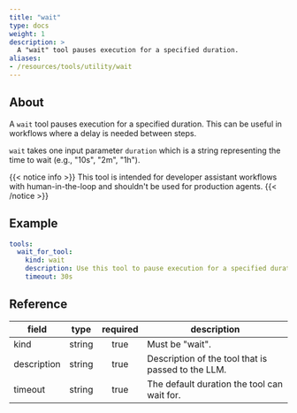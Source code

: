 ```yaml
---
title: "wait"
type: docs
weight: 1
description: > 
  A "wait" tool pauses execution for a specified duration.
aliases:
- /resources/tools/utility/wait
---
```


## About

A `wait` tool pauses execution for a specified duration. This can be useful in
workflows where a delay is needed between steps.

`wait` takes one input parameter `duration` which is a string representing the
time to wait (e.g., "10s", "2m", "1h").

{{< notice info >}}
This tool is intended for developer assistant workflows with human-in-the-loop
and shouldn't be used for production agents.
{{< /notice >}}

## Example

```yaml
tools:
  wait_for_tool:
    kind: wait
    description: Use this tool to pause execution for a specified duration.
    timeout: 30s
```

## Reference

| **field**   |    **type**    | **required** | **description**                                       |
|-------------|:--------------:|:------------:|-------------------------------------------------------|
| kind        |     string     |     true     | Must be "wait".                                       |
| description |     string     |     true     | Description of the tool that is passed to the LLM.    |
| timeout     |     string     |     true     | The default duration the tool can wait for.           |
